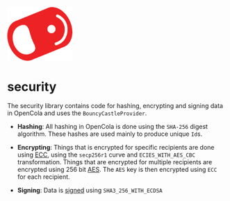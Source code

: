 <img src="../../../img/pull-tab.svg" width="150" />

# security

The security library contains code for hashing, encrypting and signing data in OpenCola and uses the ```BouncyCastleProvider```.

* **Hashing**: All hashing in OpenCola is done using the ```SHA-256``` digest algorithm. These hashes are used mainly to produce unique ```Id```s.

* **Encrypting**: Things that is encrypted for specific recipients are done using [ECC](./src/main/kotlin/io/opencola/security/ECC.kt), using the ```secp256r1``` curve and ```ECIES_WITH_AES_CBC``` transformation. Things that are encrypted for multiple recipients are encrypted using 256 bit [AES](./bin/main/io/opencola/security/AES.kt). The ```AES``` key is then encrypted using ```ECC``` for each recipient.

* **Signing**: Data is [signed](./src/main/kotlin/io/opencola/security/hash/Sha256Hash.kt) using ```SHA3_256_WITH_ECDSA```




